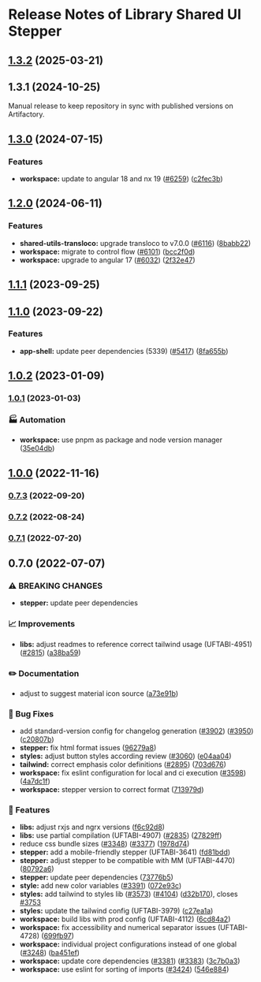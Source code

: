 # Release Notes of Library Shared UI Stepper
## [1.3.2](https://github.com/Schaeffler-Group/frontend-schaeffler/compare/stepper-v1.3.1...stepper-v1.3.2) (2025-03-21)

## 1.3.1 (2024-10-25)
Manual release to keep repository in sync with published versions on Artifactory.

## [1.3.0](https://github.com/Schaeffler-Group/frontend-schaeffler/compare/stepper-v1.2.0...stepper-v1.3.0) (2024-07-15)


### Features

* **workspace:** update to angular 18 and nx 19 ([#6259](https://github.com/Schaeffler-Group/frontend-schaeffler/issues/6259)) ([c2fec3b](https://github.com/Schaeffler-Group/frontend-schaeffler/commit/c2fec3befeaa072f87bfc4c195262d71c2b18ecf))

## [1.2.0](https://github.com/Schaeffler-Group/frontend-schaeffler/compare/stepper-v1.1.1...stepper-v1.2.0) (2024-06-11)


### Features

* **shared-utils-transloco:** upgrade transloco to v7.0.0 ([#6116](https://github.com/Schaeffler-Group/frontend-schaeffler/issues/6116)) ([8babb22](https://github.com/Schaeffler-Group/frontend-schaeffler/commit/8babb222d49c8ef69fd677d632ac6b87852f3caa))
* **workspace:** migrate to control flow ([#6101](https://github.com/Schaeffler-Group/frontend-schaeffler/issues/6101)) ([bcc2f0d](https://github.com/Schaeffler-Group/frontend-schaeffler/commit/bcc2f0de21ab75dcdceb320c21268074e0940dc9))
* **workspace:** upgrade to angular 17 ([#6032](https://github.com/Schaeffler-Group/frontend-schaeffler/issues/6032)) ([2f32e47](https://github.com/Schaeffler-Group/frontend-schaeffler/commit/2f32e478cb1b1c95ac48976332011c60ce28f4e4))

## [1.1.1](https://github.com/Schaeffler-Group/frontend-schaeffler/compare/stepper-v1.1.0...stepper-v1.1.1) (2023-09-25)

## [1.1.0](https://github.com/Schaeffler-Group/frontend-schaeffler/compare/stepper-v1.0.2...stepper-v1.1.0) (2023-09-22)


### Features

* **app-shell:** update peer dependencies (5339) ([#5417](https://github.com/Schaeffler-Group/frontend-schaeffler/issues/5417)) ([8fa655b](https://github.com/Schaeffler-Group/frontend-schaeffler/commit/8fa655b608a94cb6e20d54e73187f3efb7ec750e))

## [1.0.2](https://github.com/Schaeffler-Group/frontend-schaeffler/compare/stepper-v1.0.1...stepper-v1.0.2) (2023-01-09)

### [1.0.1](https://github.com/Schaeffler-Group/frontend-schaeffler/compare/stepper-v1.0.0...stepper-v1.0.1) (2023-01-03)


### 🏭 Automation

* **workspace:** use pnpm as package and node version manager ([35e04db](https://github.com/Schaeffler-Group/frontend-schaeffler/commit/35e04dba206a3d579156300c68b2ede9206556ff))

## [1.0.0](https://github.com/Schaeffler-Group/frontend-schaeffler/compare/stepper-v0.7.3...stepper-v1.0.0) (2022-11-16)

### [0.7.3](https://github.com/Schaeffler-Group/frontend-schaeffler/compare/stepper-v0.7.2...stepper-v0.7.3) (2022-09-20)

### [0.7.2](https://github.com/Schaeffler-Group/frontend-schaeffler/compare/stepper-v0.7.1...stepper-v0.7.2) (2022-08-24)

### [0.7.1](https://github.com/Schaeffler-Group/frontend-schaeffler/compare/stepper-v0.7.0...stepper-v0.7.1) (2022-07-20)

## 0.7.0 (2022-07-07)


### ⚠ BREAKING CHANGES

* **stepper:** update peer dependencies

### 📈 Improvements

* **libs:** adjust readmes to reference correct tailwind usage (UFTABI-4951) ([#2815](https://github.com/Schaeffler-Group/frontend-schaeffler/issues/2815)) ([a38ba59](https://github.com/Schaeffler-Group/frontend-schaeffler/commit/a38ba598e284863613dfb5e1114a4da6ec19199c))


### ✏️ Documentation

* adjust to suggest material icon source ([a73e91b](https://github.com/Schaeffler-Group/frontend-schaeffler/commit/a73e91b89002ba7f7768461b1fae6713cc88a30a))


### 🐛 Bug Fixes

* add standard-version config for changelog generation ([#3902](https://github.com/Schaeffler-Group/frontend-schaeffler/issues/3902)) ([#3950](https://github.com/Schaeffler-Group/frontend-schaeffler/issues/3950)) ([c20807b](https://github.com/Schaeffler-Group/frontend-schaeffler/commit/c20807bfbdace3a554876ba7f5b9f1be10453c72))
* **stepper:** fix html format issues ([96279a8](https://github.com/Schaeffler-Group/frontend-schaeffler/commit/96279a8cacca6278c8f17ad625c49aff71e58796))
* **styles:** adjust button styles according review ([#3060](https://github.com/Schaeffler-Group/frontend-schaeffler/issues/3060)) ([e04aa04](https://github.com/Schaeffler-Group/frontend-schaeffler/commit/e04aa04d00e93ea918eb9d8fd5673512c2fb5522))
* **tailwind:** correct emphasis color definitions ([#2895](https://github.com/Schaeffler-Group/frontend-schaeffler/issues/2895)) ([703d676](https://github.com/Schaeffler-Group/frontend-schaeffler/commit/703d6764b2f9d6eea5eaa4b7457194071d24cda3))
* **workspace:** fix eslint configuration for local and ci execution ([#3598](https://github.com/Schaeffler-Group/frontend-schaeffler/issues/3598)) ([4a7dc1f](https://github.com/Schaeffler-Group/frontend-schaeffler/commit/4a7dc1fe79d94b6d8ddfa7cf2644e3bbc11a3e80))
* **workspace:** stepper version to correct format ([713979d](https://github.com/Schaeffler-Group/frontend-schaeffler/commit/713979dcf1d829d4fd3d9ea284a8ed4fa93f3826))


### 🎸 Features

* **libs:** adjust rxjs and ngrx versions ([f6c92d8](https://github.com/Schaeffler-Group/frontend-schaeffler/commit/f6c92d81ace947127362bd322283a8ac925ab998))
* **libs:** use partial compilation (UFTABI-4907) ([#2835](https://github.com/Schaeffler-Group/frontend-schaeffler/issues/2835)) ([27829ff](https://github.com/Schaeffler-Group/frontend-schaeffler/commit/27829ff96da6ccc3a4ee0b98bc6f766a8c4a5057))
* reduce css bundle sizes ([#3348](https://github.com/Schaeffler-Group/frontend-schaeffler/issues/3348)) ([#3377](https://github.com/Schaeffler-Group/frontend-schaeffler/issues/3377)) ([1978d74](https://github.com/Schaeffler-Group/frontend-schaeffler/commit/1978d745d959d521f060f51e98ab85a2390612bf))
* **stepper:** add a mobile-friendly stepper (UFTABI-3641) ([fd81bdd](https://github.com/Schaeffler-Group/frontend-schaeffler/commit/fd81bdd79eec74fb3bd15ad004ff316491602d3f))
* **stepper:** adjust stepper to be compatible with MM (UFTABI-4470) ([80792a6](https://github.com/Schaeffler-Group/frontend-schaeffler/commit/80792a6b7378d4ad34992e8ad26367015eadb48f))
* **stepper:** update peer dependencies ([73776b5](https://github.com/Schaeffler-Group/frontend-schaeffler/commit/73776b57c3ae50f0847f2b6f5d7e70838a69b8dd))
* **style:** add new color variables ([#3391](https://github.com/Schaeffler-Group/frontend-schaeffler/issues/3391)) ([072e93c](https://github.com/Schaeffler-Group/frontend-schaeffler/commit/072e93cc90858f751717e10e383f87ab2d4c61f6))
* **styles:** add tailwind to styles lib ([#3573](https://github.com/Schaeffler-Group/frontend-schaeffler/issues/3573)) ([#4104](https://github.com/Schaeffler-Group/frontend-schaeffler/issues/4104)) ([d32b170](https://github.com/Schaeffler-Group/frontend-schaeffler/commit/d32b170c13de73f90b3a792d9f50f29cede37898)), closes [#3753](https://github.com/Schaeffler-Group/frontend-schaeffler/issues/3753)
* **styles:** update the tailwind config (UFTABI-3979) ([c27ea1a](https://github.com/Schaeffler-Group/frontend-schaeffler/commit/c27ea1a1b7a15c32bdfa5449cdd3dae1c71e9cea))
* **workspace:** build libs with prod config (UFTABI-4112) ([6cd84a2](https://github.com/Schaeffler-Group/frontend-schaeffler/commit/6cd84a2b3f3b5fe695d93c28e6cf5eb69bf6c205))
* **workspace:** fix accessibility and numerical separator issues (UFTABI-4728) ([699fb97](https://github.com/Schaeffler-Group/frontend-schaeffler/commit/699fb97a63a9069d847dfa489386da561028e5ea))
* **workspace:** individual project configurations instead of one global ([#3248](https://github.com/Schaeffler-Group/frontend-schaeffler/issues/3248)) ([ba451ef](https://github.com/Schaeffler-Group/frontend-schaeffler/commit/ba451ef87c9c9cff99440b9739c9ebf4069a16dc))
* **workspace:** update core dependencies ([#3381](https://github.com/Schaeffler-Group/frontend-schaeffler/issues/3381)) ([#3383](https://github.com/Schaeffler-Group/frontend-schaeffler/issues/3383)) ([3c7b0a3](https://github.com/Schaeffler-Group/frontend-schaeffler/commit/3c7b0a37be3104fc216c3ee6506d5f8ce2cadb21))
* **workspace:** use eslint for sorting of imports ([#3424](https://github.com/Schaeffler-Group/frontend-schaeffler/issues/3424)) ([546e884](https://github.com/Schaeffler-Group/frontend-schaeffler/commit/546e8845a9250580ccdc982e3f5c1d818f8678bd))
